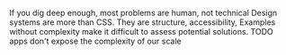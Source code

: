 If you dig deep enough, most problems are human, not technical
Design systems are more than CSS. They are structure, accessibility,
  Examples without complexity make it difficult to assess potential solutions. TODO apps don't expose the complexity of our scale